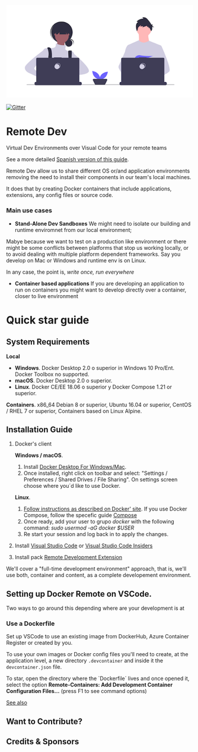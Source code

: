 ![remote-dev](img/undraw_shared_workspace_hwky.png)

[![Gitter](https://badges.gitter.im/currofy/community.svg)](https://gitter.im/currofy/community?utm_source=badge&utm_medium=badge&utm_campaign=pr-badge)

# Remote Dev

Virtual Dev Environments over Visual Code for your remote teams

See a more detailed [Spanish version of this guide](README-ES.md).

Remote Dev allow us to share different OS or/and application environments removing the need to install their components in our team's local machines.

It does that by creating Docker containers that include applications, extensions, any config files or source code.

### Main use cases

- **Stand-Alone Dev Sandboxes**
  We might need to isolate our building and runtime enviromnet from our local environment;

Mabye because we want to test on a production like environment
or there might be some conflicts between platforms that stop us working locally,
or to avoid dealing with multiple platform dependent frameworks. Say you develop on Mac or Windows and runtime env is on Linux.

In any case, the point is, _write once, run everywhere_

- **Container based applications**
  If you are developing an application to run on containers you might want to develop directly over a container, closer to live environment

# Quick star guide

## System Requirements

**Local**

- **Windows**. Docker Desktop 2.0 o superior in Windows 10 Pro/Ent. Docker Toolbox no supported.
- **macOS**. Docker Desktop 2.0 o superior.
- **Linux**. Docker CE/EE 18.06 o superior y Docker Compose 1.21 or superior.

**Containers**. x86_64 Debian 8 or superior, Ubuntu 16.04 or superior, CentOS / RHEL 7 or superior, Containers based on Linux Alpine.

## Installation Guide

1. Docker's client

   **Windows / macOS**.

   1. Install [Docker Desktop For Windows/Mac](https://www.docker.com/products/docker-desktop).
   2. Once installed, right click on toolbar and select:
      "Settings / Preferences / Shared Drives / File Sharing". On settings screen choose where you´d like to use Docker.

   **Linux**.

   1. [Follow instructions as described on Docker' site](https://docs.docker.com/install/#supported-platforms). If you use Docker Compose, follow the specefic guide [Compose](https://docs.docker.com/compose/install/)
   2. Once ready, add your user to grupo _docker_ with the following command: _sudo usermod -aG docker \$USER_
   3. Re start your session and log back in to apply the changes.

2. Install [Visual Studio Code](https://code.visualstudio.com/) or [Visual Studio Code Insiders](https://code.visualstudio.com/insiders/)

3. Install pack [Remote Development Extension](https://aka.ms/vscode-remote/download/extension)

We'll cover a "full-time development environment" approach, that is, we'll use both, container and content, as a complete developement environment.

## Setting up Docker Remote on VSCode.

Two ways to go around this depending where are your development is at

### Use a Dockerfile

Set up VSCode to use an existing image from DockerHub, Azure Container Register or created by you.

To use your own images or Docker config files you'll need to create, at the application level, a new directory `.devcontainer` and inside it the `devcontainer.json` file.

To star, open the directory where the `Dockerfile´ lives and once opened it, select the option
**Remote-Containers: Add Development Container Configuration Files...** (press F1 to see command options)

[See also](https://github.com/Microsoft/vscode-docs/blob/master/docs/remote/containers.md)

## Want to Contribute?

## Credits & Sponsors
